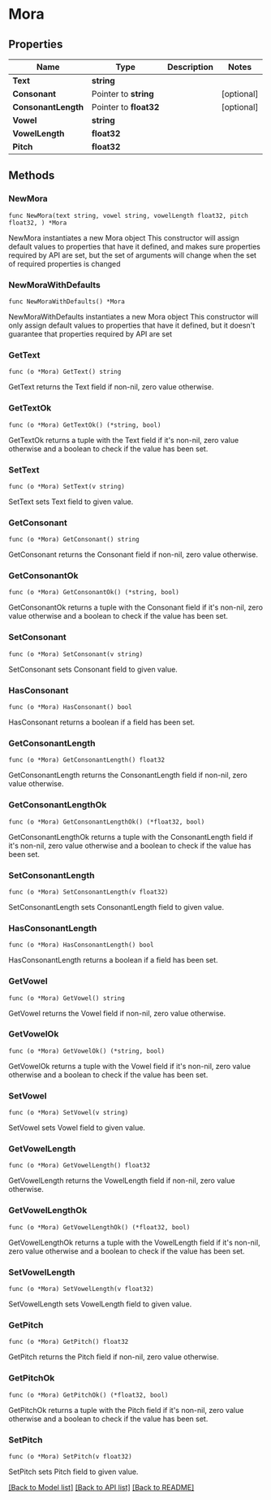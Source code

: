 # Mora

## Properties

Name | Type | Description | Notes
------------ | ------------- | ------------- | -------------
**Text** | **string** |  | 
**Consonant** | Pointer to **string** |  | [optional] 
**ConsonantLength** | Pointer to **float32** |  | [optional] 
**Vowel** | **string** |  | 
**VowelLength** | **float32** |  | 
**Pitch** | **float32** |  | 

## Methods

### NewMora

`func NewMora(text string, vowel string, vowelLength float32, pitch float32, ) *Mora`

NewMora instantiates a new Mora object
This constructor will assign default values to properties that have it defined,
and makes sure properties required by API are set, but the set of arguments
will change when the set of required properties is changed

### NewMoraWithDefaults

`func NewMoraWithDefaults() *Mora`

NewMoraWithDefaults instantiates a new Mora object
This constructor will only assign default values to properties that have it defined,
but it doesn't guarantee that properties required by API are set

### GetText

`func (o *Mora) GetText() string`

GetText returns the Text field if non-nil, zero value otherwise.

### GetTextOk

`func (o *Mora) GetTextOk() (*string, bool)`

GetTextOk returns a tuple with the Text field if it's non-nil, zero value otherwise
and a boolean to check if the value has been set.

### SetText

`func (o *Mora) SetText(v string)`

SetText sets Text field to given value.


### GetConsonant

`func (o *Mora) GetConsonant() string`

GetConsonant returns the Consonant field if non-nil, zero value otherwise.

### GetConsonantOk

`func (o *Mora) GetConsonantOk() (*string, bool)`

GetConsonantOk returns a tuple with the Consonant field if it's non-nil, zero value otherwise
and a boolean to check if the value has been set.

### SetConsonant

`func (o *Mora) SetConsonant(v string)`

SetConsonant sets Consonant field to given value.

### HasConsonant

`func (o *Mora) HasConsonant() bool`

HasConsonant returns a boolean if a field has been set.

### GetConsonantLength

`func (o *Mora) GetConsonantLength() float32`

GetConsonantLength returns the ConsonantLength field if non-nil, zero value otherwise.

### GetConsonantLengthOk

`func (o *Mora) GetConsonantLengthOk() (*float32, bool)`

GetConsonantLengthOk returns a tuple with the ConsonantLength field if it's non-nil, zero value otherwise
and a boolean to check if the value has been set.

### SetConsonantLength

`func (o *Mora) SetConsonantLength(v float32)`

SetConsonantLength sets ConsonantLength field to given value.

### HasConsonantLength

`func (o *Mora) HasConsonantLength() bool`

HasConsonantLength returns a boolean if a field has been set.

### GetVowel

`func (o *Mora) GetVowel() string`

GetVowel returns the Vowel field if non-nil, zero value otherwise.

### GetVowelOk

`func (o *Mora) GetVowelOk() (*string, bool)`

GetVowelOk returns a tuple with the Vowel field if it's non-nil, zero value otherwise
and a boolean to check if the value has been set.

### SetVowel

`func (o *Mora) SetVowel(v string)`

SetVowel sets Vowel field to given value.


### GetVowelLength

`func (o *Mora) GetVowelLength() float32`

GetVowelLength returns the VowelLength field if non-nil, zero value otherwise.

### GetVowelLengthOk

`func (o *Mora) GetVowelLengthOk() (*float32, bool)`

GetVowelLengthOk returns a tuple with the VowelLength field if it's non-nil, zero value otherwise
and a boolean to check if the value has been set.

### SetVowelLength

`func (o *Mora) SetVowelLength(v float32)`

SetVowelLength sets VowelLength field to given value.


### GetPitch

`func (o *Mora) GetPitch() float32`

GetPitch returns the Pitch field if non-nil, zero value otherwise.

### GetPitchOk

`func (o *Mora) GetPitchOk() (*float32, bool)`

GetPitchOk returns a tuple with the Pitch field if it's non-nil, zero value otherwise
and a boolean to check if the value has been set.

### SetPitch

`func (o *Mora) SetPitch(v float32)`

SetPitch sets Pitch field to given value.



[[Back to Model list]](../README.md#documentation-for-models) [[Back to API list]](../README.md#documentation-for-api-endpoints) [[Back to README]](../README.md)


